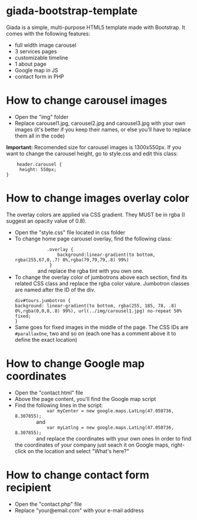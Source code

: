 # giada-bootstrap-template
Giada is a simple, multi-purpose HTML5 template made with Bootstrap. It comes with the following features:
<ul>
	<li>full width image carousel</li>
	<li>3 services pages</li>
	<li>customizable timeline</li>
	<li>1 about page</li>
	<li>Google map in JS</li>
	<li>contact form in PHP</li>
</ul>

# How to change carousel images
<ul>
	<li>Open the "img" folder</li>
	<li>Replace carousel1.jpg, carousel2.jpg and carousel3.jpg with your own images (it's better if you keep their names, or else you'll have to replace them all in the code) </li>
</ul>
<b>Important:</b> Recomended size for carousel images is 1300x550px. If you want to change the carousel height, go to style.css and edit this class:
	
		header.carousel {
		 height: 550px;
  	}
	
# How to change images overlay color

The overlay colors are applied via CSS gradient. 
They MUST be in rgba  (I suggest an opacity value of 0.8).
<ul>
	<li>Open the "style.css" file located in css folder</li>
	<li>To change home page carousel overlay, find the following class:</li>
		 <code>
			.overlay {
				background:linear-gradient(to bottom, rgba(255,67,0,.7) 0%,rgba(79,79,79,.8) 99%)
			 }
		</code> and replace the rgba tint with you own one.
	<li>To change the overlay color of jumbotrons above each section, find its related CSS class and replace the rgba color valure. Jumbotron classes are named after the ID of the div.  </li>
<code>
div#tours.jumbotron {
background: linear-gradient(to bottom, rgba(255, 185, 78, .8) 0%,rgba(0,0,0,.8) 99%), url(../img/carousel1.jpg) no-repeat 50% fixed;
}
</code>
	<li>Same goes for fixed images in the middle of the page. The CSS IDs are <code>#parallaxOne</code>, two and so on (each one has a comment above it to define the exact location)</li>
</ul>

# How to change Google map coordinates 
<ul>
	<li>Open the "contact.html" file </li>
	<li>Above the page content, you'll find the Google map script</li>
	<li>Find the following lines in the script:
		<code>
			var myCenter = new google.maps.LatLng(47.050736, 8.307855);
		</code>
		and
		<code>
			var myLatlng = new google.maps.LatLng(47.050736, 8.307855);
		</code>
		and replace the coordinates with your own ones
	In order to find the coordinates of your company just seach it on Google maps, right-click on the location and select "What's here?"</li>
</ul>

# How to change contact form recipient
<ul>
	<li>Open the "contact.php" file</li>
	<li>Replace "your@email.com" with your e-mail address</li>
